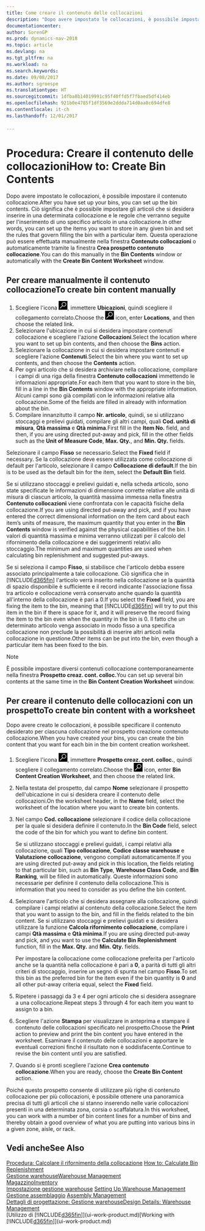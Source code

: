 ```yaml
---
title: Come creare il contenuto delle collocazioni
description: "Dopo avere impostato le collocazioni, è possibile impostare il contenuto collocazione. Ciò significa che è possibile impostare gli articoli che si desidera inserire in una determinata collocazione e le regole che verranno seguite per l'inserimento di uno specifico articolo in una collocazione."
documentationcenter: 
author: SorenGP
ms.prod: dynamics-nav-2018
ms.topic: article
ms.devlang: na
ms.tgt_pltfrm: na
ms.workload: na
ms.search.keywords: 
ms.date: 09/08/2017
ms.author: sgroespe
ms.translationtype: HT
ms.sourcegitcommit: 1dfba8b14019991c95f40ffd5f7fbaed5df414eb
ms.openlocfilehash: 921b0e4785f1df3569e2ddda714d0aa8c694dfe8
ms.contentlocale: it-ch
ms.lasthandoff: 12/01/2017

---
```

# <a name="how-to-create-bin-contents"></a><span data-ttu-id="1e198-104">Procedura: Creare il contenuto delle collocazioni</span><span class="sxs-lookup"><span data-stu-id="1e198-104">How to: Create Bin Contents</span></span>
<span data-ttu-id="1e198-105">Dopo avere impostato le collocazioni, è possibile impostare il contenuto collocazione.</span><span class="sxs-lookup"><span data-stu-id="1e198-105">After you have set up your bins, you can set up the bin contents.</span></span> <span data-ttu-id="1e198-106">Ciò significa che è possibile impostare gli articoli che si desidera inserire in una determinata collocazione e le regole che verranno seguite per l'inserimento di uno specifico articolo in una collocazione.</span><span class="sxs-lookup"><span data-stu-id="1e198-106">In other words, you can set up the items you want to store in any given bin and set the rules that govern filling the bin with a particular item.</span></span> <span data-ttu-id="1e198-107">Questa operazione può essere effettuata manualmente nella finestra **Contenuto collocazioni** o automaticamente tramite la finestra **Crea prospetto contenuto collocazione**.</span><span class="sxs-lookup"><span data-stu-id="1e198-107">You can do this manually in the **Bin Contents** window or automatically with the **Create Bin Content Worksheet** window.</span></span>

## <a name="to-create-bin-content-manually"></a><span data-ttu-id="1e198-108">Per creare manualmente il contenuto collocazione</span><span class="sxs-lookup"><span data-stu-id="1e198-108">To create bin content manually</span></span>  
1.  <span data-ttu-id="1e198-109">Scegliere l'icona ![Cerca pagina o report](media/ui-search/search_small.png "Cerca pagina o report"), immettere **Ubicazioni**, quindi scegliere il collegamento correlato.</span><span class="sxs-lookup"><span data-stu-id="1e198-109">Choose the ![Search for Page or Report](media/ui-search/search_small.png "Search for Page or Report icon") icon, enter **Locations**, and then choose the related link.</span></span>  
2.  <span data-ttu-id="1e198-110">Selezionare l'ubicazione in cui si desidera impostare contenuti collocazione e scegliere l'azione **Collocazioni**.</span><span class="sxs-lookup"><span data-stu-id="1e198-110">Select the location where you want to set up bin contents,  and then choose the **Bins** action.</span></span>  
3.  <span data-ttu-id="1e198-111">Selezionare la collocazione in cui si desidera impostare contenuti e scegliere l'azione **Contenuti**.</span><span class="sxs-lookup"><span data-stu-id="1e198-111">Select the bin where you want to set up contents, and then choose the **Contents** action.</span></span>  
4.  <span data-ttu-id="1e198-112">Per ogni articolo che si desidera archiviare nella collocazione, compilare i campi di una riga della finestra **Contenuto collocazioni** immettendo le informazioni appropriate.</span><span class="sxs-lookup"><span data-stu-id="1e198-112">For each item that you want to store in the bin, fill in a line in the **Bin Contents** window with the appropriate information.</span></span> <span data-ttu-id="1e198-113">Alcuni campi sono già compilati con le informazioni relative alla collocazione.</span><span class="sxs-lookup"><span data-stu-id="1e198-113">Some of the fields are filled in already with information about the bin.</span></span>  
5.  <span data-ttu-id="1e198-114">Compilare innanzitutto il campo **Nr. articolo**, quindi, se si utilizzano stoccaggi e prelievi guidati, compilare gli altri campi, quali **Cod. unità di misura**, **Qtà massima** e **Qtà minima**.</span><span class="sxs-lookup"><span data-stu-id="1e198-114">First fill in the **Item No.** field, and then, if you are using directed put-away and pick, fill in the other fields such as the **Unit of Measure Code**, **Max. Qty.**, and **Min. Qty.** fields.</span></span>  

<span data-ttu-id="1e198-115">Selezionare il campo **Fisso** se necessario.</span><span class="sxs-lookup"><span data-stu-id="1e198-115">Select the **Fixed** field if necessary.</span></span> <span data-ttu-id="1e198-116">Se la collocazione deve essere utilizzata come collocazione di default per l'articolo, selezionare il campo **Collocazione di default**.</span><span class="sxs-lookup"><span data-stu-id="1e198-116">If the bin is to be used as the default bin for the item, select the **Default Bin** field.</span></span>  

<span data-ttu-id="1e198-117">Se si utilizzano stoccaggi e prelievi guidati e, nella scheda articolo, sono state specificate le informazioni di dimensione corrette relative alle unità di misura di ciascun articolo, la quantità massima immessa nella finestra **Contenuto collocazioni** viene confrontata con le capacità fisiche della collocazione.</span><span class="sxs-lookup"><span data-stu-id="1e198-117">If you are using directed put-away and pick, and if you have entered the correct dimensional information on the item card about each item’s units of measure, the maximum quantity that you enter in the **Bin Contents** window is verified against the physical capabilities of the bin.</span></span> <span data-ttu-id="1e198-118">I valori di quantità massima e minima verranno utilizzati per il calcolo del rifornimento della collocazione e dei suggerimenti relativi allo stoccaggio.</span><span class="sxs-lookup"><span data-stu-id="1e198-118">The minimum and maximum quantities are used when calculating bin replenishment and suggested put-aways.</span></span>  

<span data-ttu-id="1e198-119">Se si seleziona il campo **Fisso**, si stabilisce che l'articolo debba essere associato principalmente a tale collocazione. Ciò significa che in [!INCLUDE[d365fin](includes/d365fin_md.md)] l'articolo verrà inserito nella collocazione se la quantità di spazio disponibile è sufficiente e il record indicante l'associazione fissa tra articolo e collocazione verrà conservato anche quando la quantità all'interno della collocazione è pari a 0.</span><span class="sxs-lookup"><span data-stu-id="1e198-119">If you select the **Fixed** field, you are fixing the item to the bin, meaning that [!INCLUDE[d365fin](includes/d365fin_md.md)] will try to put this item in the bin if there is space for it, and it will preserve the record fixing the item to the bin even when the quantity in the bin is 0.</span></span> <span data-ttu-id="1e198-120">Il fatto che un determinato articolo venga associato in modo fisso a una specifica collocazione non preclude la possibilità di inserire altri articoli nella collocazione in questione.</span><span class="sxs-lookup"><span data-stu-id="1e198-120">Other items can be put into the bin, even though a particular item has been fixed to the bin.</span></span>  

> [!NOTE]  
>  <span data-ttu-id="1e198-121">È possibile impostare diversi contenuti collocazione contemporaneamente nella finestra **Prospetto creaz. cont. colloc.**</span><span class="sxs-lookup"><span data-stu-id="1e198-121">You can set up several bin contents at the same time in the **Bin Content Creation Worksheet** window.</span></span>  

## <a name="to-create-bin-content-with-a-worksheet"></a><span data-ttu-id="1e198-122">Per creare il contenuto delle collocazioni con un prospetto</span><span class="sxs-lookup"><span data-stu-id="1e198-122">To create bin content with a worksheet</span></span>  
<span data-ttu-id="1e198-123">Dopo avere creato le collocazioni, è possibile specificare il contenuto desiderato per ciascuna collocazione nel prospetto creazione contenuto collocazione.</span><span class="sxs-lookup"><span data-stu-id="1e198-123">When you have created your bins, you can create the bin content that you want for each bin in the bin content creation worksheet.</span></span>

1.  <span data-ttu-id="1e198-124">Scegliere l'icona ![Cerca pagina o report](media/ui-search/search_small.png "Cerca pagina o report"), immettere **Prospetto creaz. cont. colloc.**, quindi scegliere il collegamento correlato.</span><span class="sxs-lookup"><span data-stu-id="1e198-124">Choose the ![Search for Page or Report](media/ui-search/search_small.png "Search for Page or Report icon") icon, enter **Bin Content Creation Worksheet**, and then choose the related link.</span></span>  
2.  <span data-ttu-id="1e198-125">Nella testata del prospetto, dal campo **Nome** selezionare il prospetto dell'ubicazione in cui si desidera creare il contenuto delle collocazioni.</span><span class="sxs-lookup"><span data-stu-id="1e198-125">On the worksheet header, in the **Name** field, select the worksheet of the location where you want to create bin contents.</span></span>  
3.  <span data-ttu-id="1e198-126">Nel campo **Cod. collocazione** selezionare il codice della collocazione per la quale si desidera definire il contenuto.</span><span class="sxs-lookup"><span data-stu-id="1e198-126">In the **Bin Code** field, select the code of the bin for which you want to define bin content.</span></span>   

    <span data-ttu-id="1e198-127">Se si utilizzano stoccaggi e prelievi guidati, i campi relativi alla collocazione, quali **Tipo collocazione**, **Codice classe warehouse** e **Valutazione collocazione**, vengono compilati automaticamente.</span><span class="sxs-lookup"><span data-stu-id="1e198-127">If you are using directed put-away and pick in this location, the fields relating to that particular bin, such as **Bin Type**, **Warehouse Class Code**, and **Bin Ranking**, will be filled in automatically.</span></span> <span data-ttu-id="1e198-128">Queste informazioni sono necessarie per definire il contenuto della collocazione.</span><span class="sxs-lookup"><span data-stu-id="1e198-128">This is information that you need to consider as you define the bin content.</span></span>  
4.  <span data-ttu-id="1e198-129">Selezionare l'articolo che si desidera assegnare alla collocazione, quindi compilare i campi relativi al contenuto della collocazione.</span><span class="sxs-lookup"><span data-stu-id="1e198-129">Select the item that you want to assign to the bin, and fill in the fields related to the bin content.</span></span> <span data-ttu-id="1e198-130">Se si utilizzano stoccaggi e prelievi guidati e si desidera utilizzare la funzione **Calcola rifornimento collocazione**, compilare i campi **Qtà massima** e **Qtà minima**.</span><span class="sxs-lookup"><span data-stu-id="1e198-130">If you are using directed put-away and pick, and you want to use the **Calculate Bin Replenishment** function, fill in the **Max. Qty.** and **Min. Qty.** fields.</span></span>  

    <span data-ttu-id="1e198-131">Per impostare la collocazione come collocazione preferita per l'articolo anche se la quantità nella collocazione è pari a **0**, a parità di tutti gli altri criteri di stoccaggio, inserire un segno di spunta nel campo **Fisso**.</span><span class="sxs-lookup"><span data-stu-id="1e198-131">To set this bin as the preferred bin for the item even if the bin quantity is **0** and all other put-away criteria equal, select the **Fixed** field.</span></span>  
5.  <span data-ttu-id="1e198-132">Ripetere i passaggi da 3 e 4 per ogni articolo che si desidera assegnare a una collocazione.</span><span class="sxs-lookup"><span data-stu-id="1e198-132">Repeat steps 3 through 4 for each item you want to assign to a bin.</span></span>  
6.  <span data-ttu-id="1e198-133">Scegliere l'azione **Stampa** per visualizzare in anteprima e stampare il contenuto delle collocazioni specificato nel prospetto.</span><span class="sxs-lookup"><span data-stu-id="1e198-133">Choose the **Print** action to preview and print the bin content you have entered in the worksheet.</span></span> <span data-ttu-id="1e198-134">Esaminare il contenuto delle collocazioni e apportare le eventuali correzioni finché il risultato non è soddisfacente.</span><span class="sxs-lookup"><span data-stu-id="1e198-134">Continue to revise the bin content until you are satisfied.</span></span>  
7.  <span data-ttu-id="1e198-135">Quando si è pronti scegliere l'azione **Crea contenuto collocazione**.</span><span class="sxs-lookup"><span data-stu-id="1e198-135">When you are ready, choose the **Create Bin Content** action.</span></span>  

<span data-ttu-id="1e198-136">Poiché questo prospetto consente di utilizzare più righe di contenuto collocazione per più collocazioni, è possibile ottenere una panoramica precisa di tutti gli articoli che si stanno inserendo nelle varie collocazioni presenti in una determinata zona, corsia o scaffalatura.</span><span class="sxs-lookup"><span data-stu-id="1e198-136">In this worksheet, you can work with a number of bin content lines for a number of bins and thereby obtain a good overview of what you are putting into various bins in a given zone, aisle, or rack.</span></span>  

## <a name="see-also"></a><span data-ttu-id="1e198-137">Vedi anche</span><span class="sxs-lookup"><span data-stu-id="1e198-137">See Also</span></span>
<span data-ttu-id="1e198-138">[Procedura: Calcolare il rifornimento della collocazione](warehouse-how-to-calculate-bin-replenishment.md)  </span><span class="sxs-lookup"><span data-stu-id="1e198-138">[How to: Calculate Bin Replenishment](warehouse-how-to-calculate-bin-replenishment.md)  </span></span>  
[<span data-ttu-id="1e198-139">Gestione warehouse</span><span class="sxs-lookup"><span data-stu-id="1e198-139">Warehouse Management</span></span>](warehouse-manage-warehouse.md)  
[<span data-ttu-id="1e198-140">Magazzino</span><span class="sxs-lookup"><span data-stu-id="1e198-140">Inventory</span></span>](inventory-manage-inventory.md)  
<span data-ttu-id="1e198-141">[Impostazione gestione warehouse](warehouse-setup-warehouse.md)   </span><span class="sxs-lookup"><span data-stu-id="1e198-141">[Setting Up Warehouse Management](warehouse-setup-warehouse.md)   </span></span>  
<span data-ttu-id="1e198-142">[Gestione assemblaggio](assembly-assemble-items.md)  </span><span class="sxs-lookup"><span data-stu-id="1e198-142">[Assembly Management](assembly-assemble-items.md)  </span></span>  
[<span data-ttu-id="1e198-143">Dettagli di progettazione: Gestione warehouse</span><span class="sxs-lookup"><span data-stu-id="1e198-143">Design Details: Warehouse Management</span></span>](design-details-warehouse-management.md)  
<span data-ttu-id="1e198-144">[Utilizzo di [!INCLUDE[d365fin](includes/d365fin_md.md)]](ui-work-product.md)</span><span class="sxs-lookup"><span data-stu-id="1e198-144">[Working with [!INCLUDE[d365fin](includes/d365fin_md.md)]](ui-work-product.md)</span></span>

